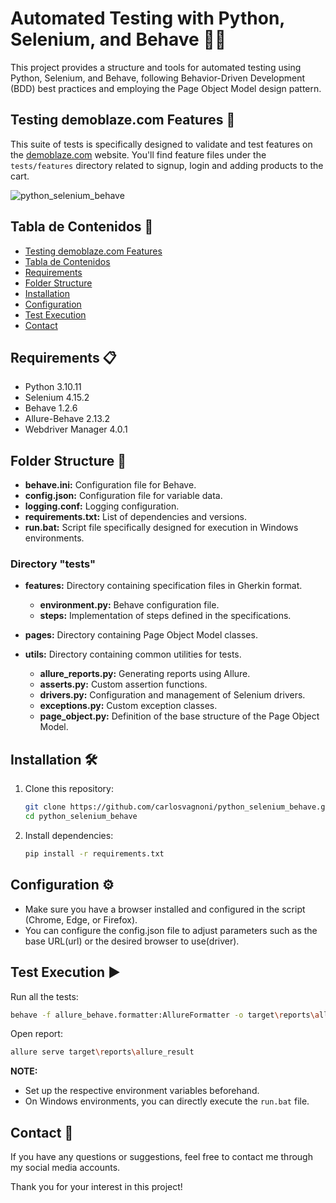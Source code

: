 # Automated Testing with Python, Selenium, and Behave 🤖🐍

This project provides a structure and tools for automated testing using Python, Selenium, and Behave, following Behavior-Driven Development (BDD) best practices and employing the Page Object Model design pattern.

## Testing demoblaze.com Features 🧪

This suite of tests is specifically designed to validate and test features on the [demoblaze.com](https://www.demoblaze.com) website. You'll find feature files under the `tests/features` directory related to signup, login and adding products to the cart.

![python_selenium_behave](https://github.com/carlosvagnoni/python_selenium_behave/assets/106275103/b8213b2a-cde3-404f-96d7-84b45237a999)

## Tabla de Contenidos 📑
- [Testing demoblaze.com Features](#testing-demoblazecom-features-)
- [Tabla de Contenidos](#tabla-de-contenidos-)
- [Requirements](#requirements-)
- [Folder Structure](#folder-structure-)
- [Installation](#installation-)
- [Configuration](#configuration-)
- [Test Execution](#test-execution-)
- [Contact](#contact-)

## Requirements 📋

- Python 3.10.11
- Selenium 4.15.2
- Behave 1.2.6
- Allure-Behave 2.13.2
- Webdriver Manager 4.0.1

## Folder Structure 📂

- **behave.ini:** Configuration file for Behave.
- **config.json:** Configuration file for variable data.
- **logging.conf:** Logging configuration.
- **requirements.txt:** List of dependencies and versions.
- **run.bat:** Script file specifically designed for execution in Windows environments.

### Directory "tests"

- **features:** Directory containing specification files in Gherkin format.
  - **environment.py:** Behave configuration file.
  - **steps:** Implementation of steps defined in the specifications.

- **pages:** Directory containing Page Object Model classes.

- **utils:** Directory containing common utilities for tests.
  - **allure_reports.py:** Generating reports using Allure.
  - **asserts.py:** Custom assertion functions.
  - **drivers.py:** Configuration and management of Selenium drivers.
  - **exceptions.py:** Custom exception classes.
  - **page_object.py:** Definition of the base structure of the Page Object Model.

## Installation 🛠️

1. Clone this repository:

    ```bash
    git clone https://github.com/carlosvagnoni/python_selenium_behave.git
    cd python_selenium_behave
    ```

2. Install dependencies:

    ```bash
    pip install -r requirements.txt
    ```

## Configuration ⚙️

- Make sure you have a browser installed and configured in the script (Chrome, Edge, or Firefox).
- You can configure the config.json file to adjust parameters such as the base URL(url) or the desired browser to use(driver).

## Test Execution ▶️

Run all the tests:

```bash
behave -f allure_behave.formatter:AllureFormatter -o target\reports\allure_result
```

Open report:

```bash
allure serve target\reports\allure_result
```

**NOTE:**

- Set up the respective environment variables beforehand.
- On Windows environments, you can directly execute the `run.bat` file.

## Contact 📧

If you have any questions or suggestions, feel free to contact me through my social media accounts.

Thank you for your interest in this project!
